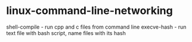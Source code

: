 # linux-command-line-networking

shell-compile - run cpp and c files from command line
execve-hash - run text file with bash script, name files with its hash
